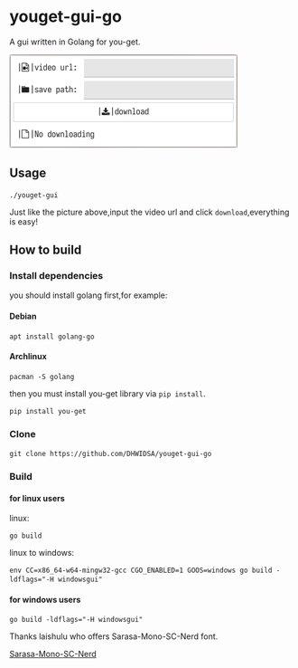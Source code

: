
# youget-gui-go

A gui written in Golang for you-get.

![image](./images/2022-01-28_17-52.png)

## Usage

```shell
./youget-gui
```

Just like the picture above,input the video
url and click `download`,everything is easy!

## How to build

### Install dependencies

you should install  golang first,for example:

#### Debian

```shell
apt install golang-go
```

#### Archlinux

```shell
pacman -S golang
```

then you must install you-get library via `pip install`.

```shell
pip install you-get
```

### Clone

```shell
git clone https://github.com/DHWIDSA/youget-gui-go
```

### Build

#### for linux users

linux:

```shell
go build
```

linux to windows:

```shell
env CC=x86_64-w64-mingw32-gcc CGO_ENABLED=1 GOOS=windows go build -ldflags="-H windowsgui"
```

#### for windows users

```shell
go build -ldflags="-H windowsgui"
```

Thanks laishulu who offers Sarasa-Mono-SC-Nerd font.

[Sarasa-Mono-SC-Nerd](https://github.com/laishulu/Sarasa-Mono-SC-Nerd)
